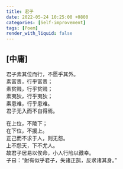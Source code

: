 ```yaml
---
title: 君子
date: 2022-05-24 10:25:00 +0800
categories: [Self-improvement]
tags: [Poem]
render_with_liquid: false
---
```


## [中庸]

君子素其位而行，不愿乎其外。  
素富贵，行乎富贵；  
素贫贱，行乎贫贱；  
素夷狄，行乎夷狄；  
素患难，行乎患难。  
君子无入而不自得焉。  

在上位，不陵下；  
在下位，不援上。  
正己而不求于人，则无怨。  
上不怨天，下不尤人。  
故君子居易以俟命，小人行险以徼幸。    
子曰：“射有似乎君子，失诸正鹄，反求诸其身。”  

 
